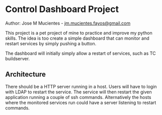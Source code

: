 Control Dashboard Project
=========================

Author: Jose M Mucientes - jm.mucientes.fayos@gmail.com


This project is a pet project of mine to practice and improve my python skills.
The idea is too create a simple dashboard that can monitor and restart services by
simply pushing a button. 

The dashboard will initially simply allow a restart of services, such as TC buildserver. 

Architecture
-----------

There should be a HTTP server running in a host. Users will have to login with LDAP to 
restart the service. 
The service will then restart the given application running a couple of ssh commands.
Alternatively the hosts where the monitored services run could have a server listening 
to restart commands.
